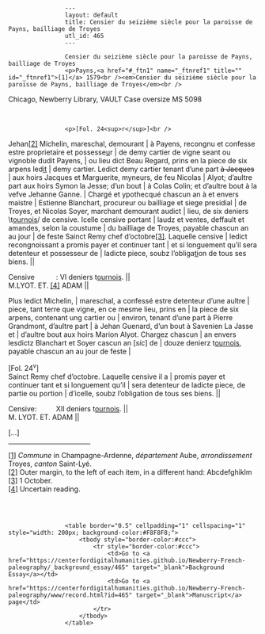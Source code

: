
                    ---
                    layout: default
                    title: Censier du seizième siècle pour la paroisse de Payns, bailliage de Troyes
                    utl_id: 465
                    ---
                
                    Censier du seizième siècle pour la paroisse de Payns, bailliage de Troyes  
                    <p>Payns,<a href="#_ftn1" name="_ftnref1" title="" id="_ftnref1">[1]</a> 1579<br /><em>Censier du seizième siècle pour la paroisse de Payns, bailliage de Troyes</em><br />
Chicago, Newberry Library, VAULT Case oversize MS 5098</p>
<p> </p>
  
                    <p>[Fol. 24<sup>r</sup>]<br />
Jehan<a href="#_ftn2" name="_ftnref2" title="" id="_ftnref2">[2]</a> Michelin, mareschal, demourant | à Payens, recongnu et confesse estre proprietaire et possesse<u>u</u>r | de demy cartier de vigne seant ou vignoble dudit Payens, | ou lieu dict Beau Regard, prins en la piece de six arpens led<u>it</u> | demy cartier. Ledict demy cartier tenant d’une part <s>à Jacques</s> | aux hoirs Jacques et Marguerite, myneurs, de feu Nicolas | Alyot; d’aultre part aux hoirs Symon la Jesse; d’un bout | à Colas Colin; et d’aultre bout à la vefve Jehanne Ganne. | Chargé et ypothecqué chascun an à et envers maistre | Estienne Blanchart, procureur ou bailliage et siege presidial | de Troyes, et Nicolas Soyer, marchant demourant audict | lieu, de six deniers \t<u>ournois</u>/ de censive. Icelle censive portant | laudz et ventes, deffault et amandes, selon la coustume | du bailliage de Troyes, payable chascun an au jour | de feste Sainct Remy chef d’octobre<a href="#_ftn3" name="_ftnref3" title="" id="_ftnref3">[3]</a>. Laquelle censive | ledict recongnoissant a promis payer et continuer tant | et si longuement qu’il sera detenteur et possesseur de | ladicte piece, soubz l’obliga<u>ti</u>on de tous ses biens. ||</p>
<p>Censive           : VI deniers t<u>ournois</u>. ||<br />
M.LYOT. ET. <a href="#_ftn4" name="_ftnref4" title="" id="_ftnref4">[4]</a> ADAM ||</p>
<p>Plus ledict Michelin, | mareschal, a confessé estre detenteur d’une aultre | piece, tant terre que vigne, en ce mesme lieu, prins en | la piece de six arpens, contenant ung cartier ou | environ, tenant d’une part à Pierre Grandmont, d’aultre part | à Jehan Guenard, d’un bout à Savenien La Jasse et | d’aultre bout aux hoirs Marion Alyot. Chargez chascun | an envers lesdictz Blanchart et Soyer cascun an [<em>sic</em>] de | douze denierz t<u>ournois</u>, payable chascun an au jour de feste |</p>
<p>[Fol. 24<sup>v</sup>]<br />
Sainct Remy chef d’octobre. Laquelle censive il a | promis payer et continuer tant et si longuement qu’il | sera detenteur de ladicte piece, de partie ou portion | d’icelle, soubz l’obligation de tous ses biens. ||</p>
<p>Censive:          XII deniers t<u>ournois</u>. ||<br />
M. LYOT. ET. ADAM ||</p>
<p>[…]</p>
<div>
<hr align="left" size="1" width="33%" /><div id="ftn1"><a href="#_ftnref1" name="_ftn1" title="" id="_ftn1">[1]</a> <em>Commune</em> in Champagne-Ardenne, <em>département </em>Aube, <em>arrondissement</em> Troyes, <em>canton</em> Saint-Lyé.</div>
<div id="ftn2"><a href="#_ftnref2" name="_ftn2" title="" id="_ftn2">[2]</a> Outer margin, to the left of each item, in a different hand: Abcdefghiklm</div>
<div id="ftn3"><a href="#_ftnref3" name="_ftn3" title="" id="_ftn3">[3]</a> 1 October.</div>
<div id="ftn4"><a href="#_ftnref4" name="_ftn4" title="" id="_ftn4">[4]</a> Uncertain reading.
<p> </p>
</div>
</div>

                    
                     
                    <table border="0.5" cellpadding="1" cellspacing="1" style="width: 200px; background-color:#F8F8F8;">
                        <tbody style="border-color:#ccc">
                            <tr style="border-color:#ccc">
                                <td>Go to <a href="https://centerfordigitalhumanities.github.io/Newberry-French-paleography/_background_essay/465" target="_blank">Background Essay</a></td>
                                <td>Go to <a href="https://centerfordigitalhumanities.github.io/Newberry-French-paleography/www/record.html?id=465" target="_blank">Manuscript</a> page</td>
                            </tr>
                        </tbody>
                    </table>
                     
                
                